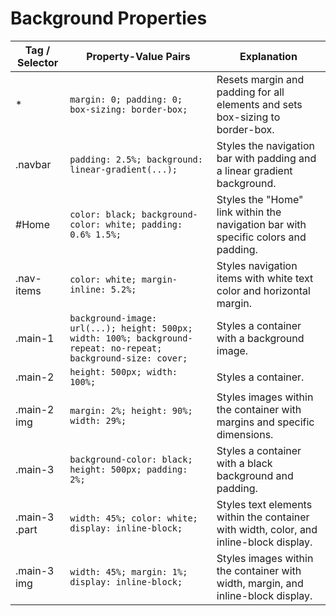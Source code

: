 # Background Properties
| Tag / Selector | Property-Value Pairs | Explanation |
| --------------- | ---------------------- | ------------- |
| * | `margin: 0; padding: 0; box-sizing: border-box;` | Resets margin and padding for all elements and sets box-sizing to border-box. |
| .navbar | `padding: 2.5%; background: linear-gradient(...);` | Styles the navigation bar with padding and a linear gradient background. |
| #Home | `color: black; background-color: white; padding: 0.6% 1.5%;` | Styles the "Home" link within the navigation bar with specific colors and padding. |
| .nav-items | `color: white; margin-inline: 5.2%;` | Styles navigation items with white text color and horizontal margin. |
| .main-1 | `background-image: url(...); height: 500px; width: 100%; background-repeat: no-repeat; background-size: cover;` | Styles a container with a background image. |
| .main-2 | `height: 500px; width: 100%;` | Styles a container. |
| .main-2 img | `margin: 2%; height: 90%; width: 29%;` | Styles images within the container with margins and specific dimensions. |
| .main-3 | `background-color: black; height: 500px; padding: 2%;` | Styles a container with a black background and padding. |
| .main-3 .part | `width: 45%; color: white; display: inline-block;` | Styles text elements within the container with width, color, and inline-block display. |
| .main-3 img | `width: 45%; margin: 1%; display: inline-block;` | Styles images within the container with width, margin, and inline-block display. |
